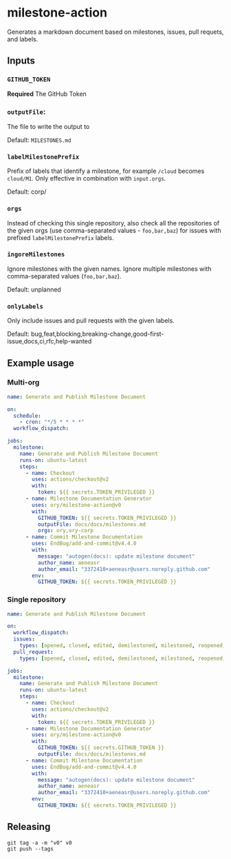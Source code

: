 # milestone-action

Generates a markdown document based on milestones, issues, pull requets,
and labels.

## Inputs

### `GITHUB_TOKEN`

**Required** The GitHub Token

### `outputFile`:

The file to write the output to

Default: `MILESTONES.md`


### `labelMilestonePrefix`

Prefix of labels that identify a milestone, for example `/cloud` becomes `cloud/M1`. Only effective in combination with `input.orgs`.

Default: corp/

### `orgs`

Instead of checking this single repository, also check all the repositories of the given orgs (use comma-separated values - `foo,bar,baz`) for issues with prefixed `labelMilestonePrefix` labels.

### `ingoreMilestones`

Ignore milestones with the given names. Ignore multiple milestones with comma-separated values (`foo,bar,baz`).

Default: unplanned

### `onlyLabels`

Only include issues and pull requests with the given labels.

Default: bug,feat,blocking,breaking-change,good-first-issue,docs,ci,rfc,help-wanted

## Example usage

### Multi-org

```yaml
name: Generate and Publish Milestone Document

on:
  schedule:
    - cron: "*/5 * * * *"
  workflow_dispatch:

jobs:
  milestone:
    name: Generate and Publish Milestone Document
    runs-on: ubuntu-latest
    steps:
      - name: Checkout
        uses: actions/checkout@v2
        with:
          token: ${{ secrets.TOKEN_PRIVILEGED }}
      - name: Milestone Documentation Generator
        uses: ory/milestone-action@v0
        with:
          GITHUB_TOKEN: ${{ secrets.TOKEN_PRIVILEGED }}
          outputFile: docs/docs/milestones.md
          orgs: ory,ory-corp
      - name: Commit Milestone Documentation
        uses: EndBug/add-and-commit@v4.4.0
        with:
          message: "autogen(docs): update milestone document"
          author_name: aeneasr
          author_email: "3372410+aeneasr@users.noreply.github.com"
        env:
          GITHUB_TOKEN: ${{ secrets.TOKEN_PRIVILEGED }}
```


### Single repository

```yaml
name: Generate and Publish Milestone Document

on:
  workflow_dispatch:
  issues:
    types: [opened, closed, edited, demilestoned, milestoned, reopened, assigned, unassigned, labeled, unlabeled]
  pull_request:
    types: [opened, closed, edited, demilestoned, milestoned, reopened, assigned, unassigned, labeled, unlabeled]

jobs:
  milestone:
    name: Generate and Publish Milestone Document
    runs-on: ubuntu-latest
    steps:
      - name: Checkout
        uses: actions/checkout@v2
        with:
          token: ${{ secrets.TOKEN_PRIVILEGED }}
      - name: Milestone Documentation Generator
        uses: ory/milestone-action@v0
        with:
          GITHUB_TOKEN: ${{ secrets.GITHUB_TOKEN }}
          outputFile: docs/docs/milestones.md
      - name: Commit Milestone Documentation
        uses: EndBug/add-and-commit@v4.4.0
        with:
          message: "autogen(docs): update milestone document"
          author_name: aeneasr
          author_email: "3372410+aeneasr@users.noreply.github.com"
        env:
          GITHUB_TOKEN: ${{ secrets.TOKEN_PRIVILEGED }}
```

## Releasing

```
git tag -a -m "v0" v0
git push --tags
```
